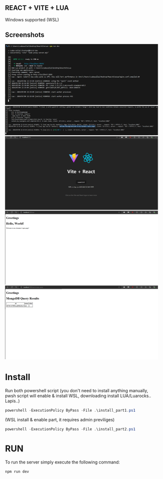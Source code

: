 ## REACT + VITE + LUA

Windows supported (WSL)

## Screenshots

![](screenshots/8.png)
![](screenshots/9.png)
![](screenshots/5.png)
![](screenshots/6.png)
![](screenshots/7.png)


# Install

Run both powershell script (you don't need to install anything manually, pwsh script will enable & install WSL, downloading install LUA/Luarocks.. Lapis..)
```powershell
powershell -ExecutionPolicy ByPass -File .\install_part1.ps1 
```
(WSL install & enable part, it requires admin previliges)
```powershell
powershell -ExecutionPolicy ByPass -File .\install_part2.ps1 
```
# RUN
To run the server simply execute the following command:
```
npm run dev
```

